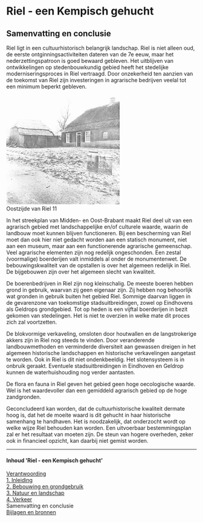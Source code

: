 # Riel - een Kempisch gehucht
## Samenvatting en conclusie
Riel ligt in een cultuurhistorisch belangrijk landschap. Riel is niet alleen oud, de eerste ontginningsactiviteiten dateren van de 7e eeuw, maar het nederzettingspatroon is goed bewaard gebleven. Het uitblijven van ontwikkelingen op stedenbouwkundig gebied heeft het stedelijke moderniseringsproces in Riel vertraagd. Door onzekerheid ten aanzien van de toekomst van Riel zijn investeringen in agrarische bedrijven veelal tot een minimum beperkt gebleven.

![Oostzijde Riel 11 ](images/oostzijde11.jpg)  
Oostzijde van Riel 11

In het streekplan van Midden- en Oost-Brabant maakt Riel deel uit van een agrarisch gebied met landschappelijke en/of culturele waarde, waarin de landbouw moet kunnen blijven functioneren. Bij een bescherming van Riel moet dan ook hier niet gedacht worden aan een statisch monument, niet aan een museum, maar aan een functionerende agrarische gemeenschap. Veel agrarische elementen zijn nog redelijk ongeschonden. Een zestal (voormalige) boerderijen valt inmiddels al onder de monumentenwet. De bebouwingskwaliteit van de opstallen is over het algemeen redelijk in Riel. De bijgebouwen zijn over het algemeen slecht van kwaliteit.

De boerenbedrijven in Riel zijn nog kleinschalig. De meeste boeren hebben grond in gebruik, waarvan zij geen eigenaar zijn. Zij hebben nog behoorlijk wat gronden in gebruik buiten het gebied Riel. Sommige daarvan liggen in de gevarenzone van toekomstige stadsuitbreidingen, zowel op Eindhovens als Geldrops grondgebied. Tot op heden is een vijftal boerderijen in bezit gekomen van stedelingen. Het is niet te overzien in welke mate dit proces zich zal voortzetten.

De blokvormige verkaveling, omsloten door houtwallen en de langstrokerige akkers zijn in Riel nog steeds te vinden. Door veranderende landbouwmethoden en verminderde diversiteit aan gewassen dreigen in het algemeen historische landschappen en historische verkavelingen aangetast te worden. Ook in Riel is dit niet ondenkbeeldig. Het slotensysteem is in onbruik geraakt. Eventuele stadsuitbreidingen in Eindhoven en Geldrop kunnen de waterhuishouding nog verder aantasten.

De flora en fauna in Riel geven het gebied geen hoge oecologische waarde. Wel is het waardevoller dan een gemiddeld agrarisch gebied op de hoge zandgronden.

Geconcludeerd kan worden, dat de cultuurhistorische kwaliteit dermate hoog is, dat het de moeite waard is dit gehucht in haar historische samenhang te handhaven. Het is noodzakelijk, dat onderzocht wordt op welke wijze Riel behouden kan worden. Een uitvoerbaar bestemmingsplan zal er het resultaat van moeten zijn. De steun van hogere overheden, zeker ook in financieel opzicht, kan daarbij niet gemist worden.

---
#### Inhoud 'Riel - een Kempisch gehucht'
[Verantwoording](index)  
[1. Inleiding](1.inleiding)  
[2. Bebouwing en grondgebruik](2.bebouwing)  
[3. Natuur en landschap](3.natuur)  
[4. Verkeer](verkeer)  
Samenvatting en conclusie  
[Bijlagen en bronnen](bijlagen)  
